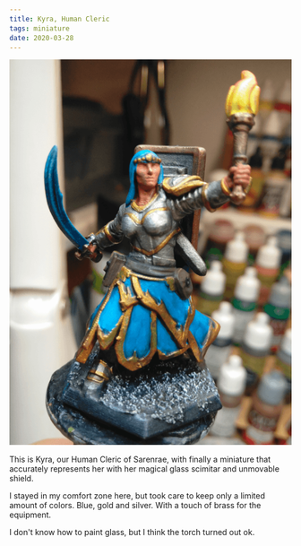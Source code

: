 ```yaml
---
title: Kyra, Human Cleric
tags: miniature
date: 2020-03-28
---
```


![image-20200722151239409](image-20200722151239409.png)

This is Kyra, our Human Cleric of Sarenrae, with finally a miniature that accurately represents her with her magical glass scimitar and unmovable shield.

I stayed in my comfort zone here, but took care to keep only a limited amount of colors. Blue, gold and silver. With a touch of brass for the equipment.

I don't know how to paint glass, but I think the torch turned out ok.